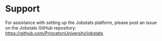 # Support

For assistance with setting up the Jobstats platform, please post an issue on the Jobstats GitHub repository: <a href="https://github.com/PrincetonUniversity/jobstats" target="_blank">https://github.com/PrincetonUniversity/jobstats</a>
